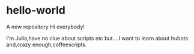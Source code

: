 # hello-world
A new repository
Hi everybody!

I'm Julia,have no clue about scripts etc but....I want to learn about hubots and,crazy enough,coffeescripts.
